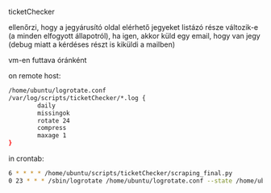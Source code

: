 ticketChecker

ellenőrzi, hogy a jegyárusító oldal elérhető jegyeket listázó része változik-e (a minden elfogyott állapotról), ha igen, akkor küld egy email, hogy van jegy (debug miatt a kérdéses részt is kiküldi a mailben)

vm-en futtava óránként

on remote host:
```sh
/home/ubuntu/logrotate.conf
/var/log/scripts/ticketChecker/*.log {
        daily
        missingok
        rotate 24
        compress
        maxage 1
}
```

in crontab:
```sh
6 * * * * /home/ubuntu/scripts/ticketChecker/scraping_final.py
0 23 * * * /sbin/logrotate /home/ubuntu/logrotate.conf --state /home/ubuntu/logrotate-state --verbose
```

